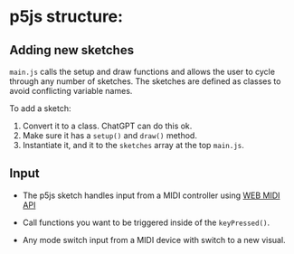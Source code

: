 # p5js structure:

## Adding new sketches

`main.js` calls the setup and draw functions and allows the user to cycle through any number of sketches.
The sketches are defined as classes to avoid conflicting variable names. 

To add a sketch:
1. Convert it to a class. ChatGPT can do this ok.
2. Make sure it has a `setup()` and `draw()` method.
3. Instantiate it, and it to the `sketches` array at the top `main.js`.

## Input

- The p5js sketch handles input from a MIDI controller using [WEB MIDI API](https://developer.mozilla.org/en-US/docs/Web/API/Web_MIDI_API)

- Call functions you want to be triggered inside of the `keyPressed()`.
- Any mode switch input from a MIDI device with switch to a new visual.